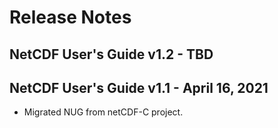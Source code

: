 # Release Notes

## NetCDF User's Guide v1.2 - TBD

## NetCDF User's Guide v1.1 - April 16, 2021

* Migrated NUG from netCDF-C project.
